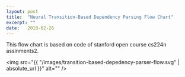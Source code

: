 ```yaml
---
layout: post
title:  "Neural Transition-Based Dependency Parsing Flow Chart"
excerpt: ""
date:   2018-02-26
---
```



This flow chart is based on code of stanford open course cs224n assinments2. 

<span class="fit"><img src="{{ "/images/transition-based-depedency-parser-flow.svg" | absolute_url }}" alt="" /></span>